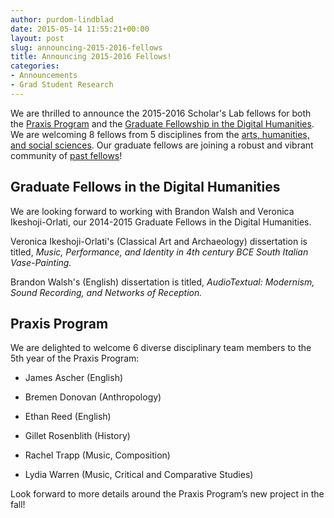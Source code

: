 ```yaml
---
author: purdom-lindblad
date: 2015-05-14 11:55:21+00:00
layout: post
slug: announcing-2015-2016-fellows
title: Announcing 2015-2016 Fellows!
categories:
- Announcements
- Grad Student Research
---
```


We are thrilled to announce the 2015-2016 Scholar's Lab fellows for both the [Praxis Program](http://praxis.scholarslab.org/) and the [Graduate Fellowship in the Digital Humanities](http://scholarslab.org/graduate-fellowships/). We are welcoming 8 fellows from 5 disciplines from the [arts, humanities, and social sciences](http://gsas.virginia.edu/). Our graduate fellows are joining a robust and vibrant community of [past fellows](http://scholarslab.org/people/)!










## Graduate Fellows in the Digital Humanities









We are looking forward to working with Brandon Walsh and Veronica Ikeshoji-Orlati, our 2014-2015 Graduate Fellows in the Digital Humanities.

Veronica Ikeshoji-Orlati's (Classical Art and Archaeology) dissertation is titled, _Music, Performance, and Identity in 4th century BCE South Italian Vase-Painting._

Brandon Walsh's (English) dissertation is titled, _AudioTextual: Modernism, Sound Recording, and Networks of Reception._









## Praxis Program







We are delighted to welcome 6 diverse disciplinary team members to the 5th year of the Praxis Program:





	
  * James Ascher (English)

	
  * Bremen Donovan (Anthropology)

	
  * Ethan Reed (English)

	
  * Gillet Rosenblith (History)

	
  * Rachel Trapp (Music, Composition)

	
  * Lydia Warren (Music, Critical and Comparative Studies)




Look forward to more details around the Praxis Program’s new project in the fall!
